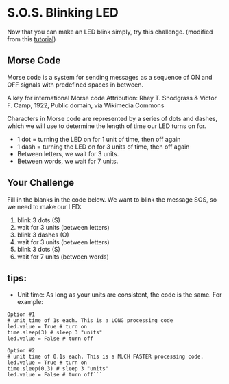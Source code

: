 # S.O.S. Blinking LED

Now that you can make an LED blink simply, try this challenge. (modified from this [tutorial](https://sites.google.com/view/circuitpython/tutorials/blinking-led/sos_))


## Morse Code
Morse code is a system for sending messages as a sequence of ON and OFF signals with predefined spaces in between. 

A key for international Morse code
Attribution: Rhey T. Snodgrass & Victor F. Camp, 1922, Public domain, via Wikimedia Commons

Characters in Morse code are represented by a series of dots and dashes, which we will use to determine the length of time our LED turns on for. 

* 1 dot = turning the LED on for 1 unit of time, then off again
* 1 dash = turning the LED on for 3 units of time, then off again
* Between letters, we wait for 3 units.
* Between words, we wait for 7 units.

## Your Challenge
Fill in the blanks in the code below. We want to blink the message SOS, so we need to make our LED:

1. blink 3 dots (S)
2. wait for 3 units (between letters)
3. blink 3 dashes (O)
4. wait for 3 units (between letters)
5. blink 3 dots (S)
6. wait for 7 units (between words)

## tips:
* Unit time: As long as your units are consistent, the code is the same. For example:

```
Option #1
# unit time of 1s each. This is a LONG processing code
led.value = True # turn on
time.sleep(3) # sleep 3 "units"
led.value = False # turn off

Option #2
# unit time of 0.1s each. This is a MUCH FASTER processing code.
led.value = True # turn on
time.sleep(0.3) # sleep 3 "units"
led.value = False # turn off```
